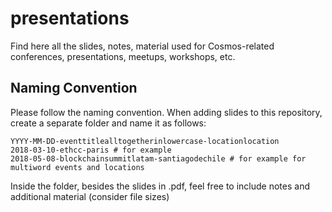 # presentations
Find here all the slides, notes, material used for Cosmos-related conferences, presentations, meetups, workshops, etc. 

## Naming Convention
Please follow the naming convention. When adding slides to this repository, create a separate folder and name it as follows:

```
YYYY-MM-DD-eventtitlealltogetherinlowercase-locationlocation
2018-03-10-ethcc-paris # for example
2018-05-08-blockchainsummitlatam-santiagodechile # for example for multiword events and locations
```

Inside the folder, besides the slides in .pdf, feel free to include notes and additional material (consider file sizes)
